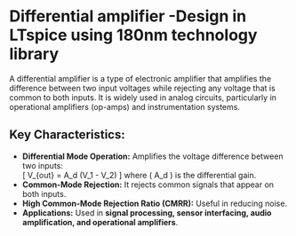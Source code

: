 # Differential amplifier -Design in LTspice using 180nm technology library


A differential amplifier is a type of electronic amplifier that amplifies the difference between two input voltages while rejecting any voltage that is common to both inputs. It is widely used in analog circuits, particularly in operational amplifiers (op-amps) and instrumentation systems.



## Key Characteristics:
- **Differential Mode Operation:** Amplifies the voltage difference between two inputs:  
  \[
  V_{out} = A_d (V_1 - V_2)
  \]
  where \( A_d \) is the differential gain.
- **Common-Mode Rejection:** It rejects common signals that appear on both inputs.
- **High Common-Mode Rejection Ratio (CMRR):** Useful in reducing noise.
- **Applications:** Used in **signal processing, sensor interfacing, audio amplification, and operational amplifiers**.

